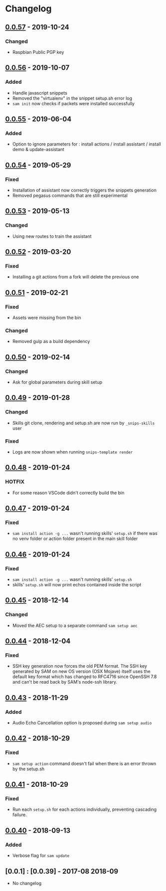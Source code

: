 # Changelog

## [0.0.57](https://github.com/snipsco/sam/tree/0.0.57) - 2019-10-24
### Changed
- Raspbian Public PGP key

## [0.0.56](https://github.com/snipsco/sam/tree/0.0.56) - 2019-10-07
### Added
- Handle javascript snippets
- Removed the "virtualenv" in the snippet setup.sh error log
- `sam init` now checks if packets were installed successfully

## [0.0.55](https://github.com/snipsco/sam/tree/0.0.55) - 2019-06-04
### Added
- Option to ignore parameters for : install actions / install assistant / install demo & update-assistant

## [0.0.54](https://github.com/snipsco/sam/tree/0.0.54) - 2019-05-29
### Fixed
- Installation of assistant now correctly triggers the snippets generation
- Removed pegasus commands that are still experimental

## [0.0.53](https://github.com/snipsco/sam/tree/0.0.53) - 2019-05-13
### Changed
- Using new routes to train the assistant

## [0.0.52](https://github.com/snipsco/sam/tree/0.0.52) - 2019-03-20
### Fixed
- Installing a git actions from a fork will delete the previous one

## [0.0.51](https://github.com/snipsco/sam/tree/0.0.51) - 2019-02-21
### Fixed
- Assets were missing from the bin
### Changed
- Removed gulp as a build dependency

## [0.0.50](https://github.com/snipsco/sam/tree/0.0.50) - 2019-02-14
### Changed
- Ask for global parameters during skill setup

## [0.0.49](https://github.com/snipsco/sam/tree/0.0.49) - 2019-01-28
### Changed
- Skills git clone, rendering and setup.sh are now run by `_snips-skills` user

### Fixed
- Logs are now shown when running `snips-template render`

## [0.0.48](https://github.com/snipsco/sam/tree/0.0.48) - 2019-01-24
### HOTFIX
- For some reason VSCode didn't correctly build the bin

## [0.0.47](https://github.com/snipsco/sam/tree/0.0.47) - 2019-01-24
### Fixed
- `sam install action -g ...` wasn't running skills' `setup.sh` if there was no venv folder or action folder present in the main skill folder

## [0.0.46](https://github.com/snipsco/sam/tree/0.0.46) - 2019-01-24
### Fixed
- `sam install action -g ...` wasn't running skills' `setup.sh`
- skills' `setup.sh` will now print echos contained inside the script

## [0.0.45](https://github.com/snipsco/sam/tree/0.0.45) - 2018-12-14
### Changed
- Moved the AEC setup to a separate command `sam setup aec`

## [0.0.44](https://github.com/snipsco/sam/tree/0.0.44) - 2018-12-04
### Fixed
- SSH key generation now forces the old PEM format. The SSH key generated by SAM on new OS version (OSX Mojave) itself uses the default key format which has changed to RFC4716 since OpenSSH 7.8 and can't be read back by SAM's node-ssh library.

## [0.0.43](https://github.com/snipsco/sam/tree/0.0.43) - 2018-11-29
### Added
- Audio Echo Cancellation option is proposed during `sam setup audio`

## [0.0.42](https://github.com/snipsco/sam/tree/0.0.42) - 2018-10-29
### Fixed
- `sam setup action` command doesn't fail when there is an error thrown by the setup.sh

## [0.0.41](https://github.com/snipsco/sam/tree/0.0.41) - 2018-10-29
### Fixed
- Run each `setup.sh` for each actions individually, preventing cascading failure.

## [0.0.40](https://github.com/snipsco/sam/tree/0.0.40) - 2018-09-13
### Added
- Verbose flag for `sam update`

## [0.0.1] : [0.0.39] - 2017-08 2018-09
- No changelog

